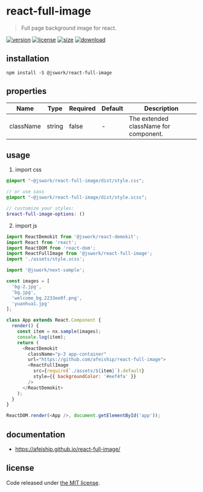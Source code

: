 # react-full-image
> Full page background image for react.

[![version][version-image]][version-url]
[![license][license-image]][license-url]
[![size][size-image]][size-url]
[![download][download-image]][download-url]

## installation
```shell
npm install -S @jswork/react-full-image
```

## properties
| Name      | Type   | Required | Default | Description                           |
| --------- | ------ | -------- | ------- | ------------------------------------- |
| className | string | false    | -       | The extended className for component. |


## usage
1. import css
  ```scss
  @import "~@jswork/react-full-image/dist/style.css";

  // or use sass
  @import "~@jswork/react-full-image/dist/style.scss";

  // customize your styles:
  $react-full-image-options: ()
  ```
2. import js
  ```js
  import ReactDemokit from '@jswork/react-demokit';
  import React from 'react';
  import ReactDOM from 'react-dom';
  import ReactFullImage from '@jswork/react-full-image';
  import './assets/style.scss';

  import '@jswork/next-sample';

  const images = [
    'bg-2.jpg',
    'bg.jpg',
    'welcome_bg.2233ee0f.png',
    'yuanhua1.jpg'
  ];

  class App extends React.Component {
    render() {
      const item = nx.sample(images);
      console.log(item);
      return (
        <ReactDemokit
          className="p-3 app-container"
          url="https://github.com/afeiship/react-full-image">
          <ReactFullImage
            src={require(`./assets/${item}`).default}
            style={{ backgroundColor: '#eef4fa' }}
          />
        </ReactDemokit>
      );
    }
  }

  ReactDOM.render(<App />, document.getElementById('app'));

  ```

## documentation
- https://afeiship.github.io/react-full-image/


## license
Code released under [the MIT license](https://github.com/afeiship/react-full-image/blob/master/LICENSE.txt).

[version-image]: https://img.shields.io/npm/v/@jswork/react-full-image
[version-url]: https://npmjs.org/package/@jswork/react-full-image

[license-image]: https://img.shields.io/npm/l/@jswork/react-full-image
[license-url]: https://github.com/afeiship/react-full-image/blob/master/LICENSE.txt

[size-image]: https://img.shields.io/bundlephobia/minzip/@jswork/react-full-image
[size-url]: https://github.com/afeiship/react-full-image/blob/master/dist/react-full-image.min.js

[download-image]: https://img.shields.io/npm/dm/@jswork/react-full-image
[download-url]: https://www.npmjs.com/package/@jswork/react-full-image
